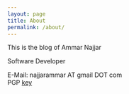 ```yaml
---
layout: page
title: About
permalink: /about/
---
```

This is the blog of Ammar Najjar  

Software Developer

E-Mail: najjarammar AT gmail DOT com  
PGP [key](https://www.dropbox.com/s/vozljxpj6hdtfop/Najjar.asc?dl=0)  
